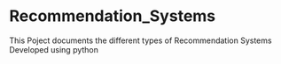 # Recommendation_Systems
 This Poject documents the different types of Recommendation Systems Developed using python
